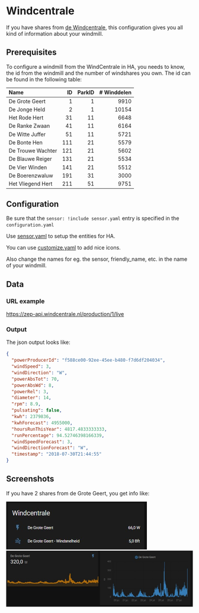 # Windcentrale
If you have shares from [de Windcentrale](//windcentrale.nl), this configuration gives you all kind of information about your windmill.

## Prerequisites
To configure a windmill from the WindCentrale in HA, you needs to know, the id from the windmill and the number of windshares you own.
The id can be found in the following table:

| Name              |   ID | ParkID | # Winddelen |
| :---              | ---: |   ---: |        ---: |
| De Grote Geert    |    1 |      1 |        9910 |
| De Jonge Held     |    2 |      1 |       10154 |
| Het Rode Hert     |   31 |     11 |        6648 |
| De Ranke Zwaan    |   41 |     11 |        6164 |
| De Witte Juffer   |   51 |     11 |        5721 |
| De Bonte Hen      |  111 |     21 |        5579 |
| De Trouwe Wachter |  121 |     21 |        5602 |
| De Blauwe Reiger  |  131 |     21 |        5534 |
| De Vier Winden    |  141 |     21 |        5512 |
| De Boerenzwaluw   |  191 |     31 |        3000 |
| Het Vliegend Hert |  211 |     51 |        9751 |

## Configuration
Be sure that the `sensor: !include sensor.yaml` entry is specified in the `configuration.yaml`

Use [sensor.yaml](sensor.yaml) to setup the entities for HA.

You can use [customize.yaml](customize.yaml) to add nice icons.

Also change the names for eg. the sensor, friendly_name, etc. in the name of your windmill.

## Data
### URL example
https://zep-api.windcentrale.nl/production/1/live

### Output
The json output looks like:
```json
{
  "powerProducerId": "f588ce00-92ee-45ee-b480-f7d6df204034",
  "windSpeed": 3,
  "windDirection": "W",
  "powerAbsTot": 70,
  "powerAbsWd": 8,
  "powerRel": 3,
  "diameter": 14,
  "rpm": 8.9,
  "pulsating": false,
  "kwh": 2379836,
  "kwhForecast": 4955000,
  "hoursRunThisYear": 4817.4833333333,
  "runPercentage": 94.52746398166339,
  "windSpeedForecast": 3,
  "windDirectionForecast": "W",
  "timestamp": "2018-07-30T21:44:55"
}
```

## Screenshots
If you have 2 shares from de Grote Geert, you get info like:

![Screenshot](images/de_grote_geert.jpg)
![Screenshot](images/overview.jpg)
